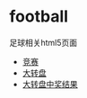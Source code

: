 # football
足球相关html5页面

- [竞赛](http://demy-ouyang.github.io/football/competition-h5)
- [大转盘](http://demy-ouyang.github.io/football/cuuju-quiz)
- [大转盘中奖结果](http://demy-ouyang.github.io/football/cuuju-quiz)

